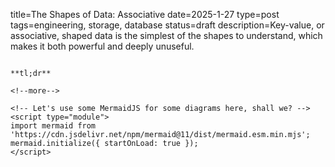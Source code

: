 title=The Shapes of Data: Associative
date=2025-1-27
type=post
tags=engineering, storage, database
status=draft
description=Key-value, or associative, shaped data is the simplest of the shapes to understand, which makes it both powerful and deeply unuseful.
~~~~~~

**tl;dr** 

<!--more-->

<!-- Let's use some MermaidJS for some diagrams here, shall we? -->
<script type="module">
import mermaid from 'https://cdn.jsdelivr.net/npm/mermaid@11/dist/mermaid.esm.min.mjs';
mermaid.initialize({ startOnLoad: true });
</script>

